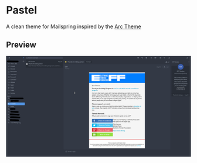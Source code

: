 # Pastel

A clean theme for Mailspring inspired by the [Arc Theme](https://github.com/horst3180/arc-theme)

## Preview

![](./preview.png)